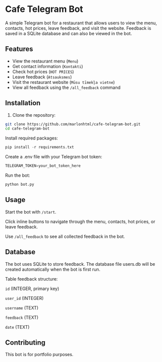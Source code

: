 
# Cafe Telegram Bot

A simple Telegram bot for a restaurant that allows users to view the menu, contacts, hot prices, leave feedback, and visit the website. Feedback is saved in a SQLite database and can also be viewed in the bot.

## Features

- View the restaurant menu (`Menu`)
- Get contact information (`Kontakti`)
- Check hot prices (`HOT PRICES`)
- Leave feedback (`Atsauksmes`)
- Visit the restaurant website (`Mūsu tīmekļa vietne`)
- View all feedback using the `/all_feedback` command

## Installation

1. Clone the repository:

```bash
git clone https://github.com/marlonhtml/cafe-telegram-bot.git
cd cafe-telegram-bot
```

Install required packages:

```python
pip install -r requirements.txt
```

Create a .env file with your Telegram bot token:

```python
TELEGRAM_TOKEN=your_bot_token_here
```

Run the bot:

```python
python bot.py
```

## Usage

Start the bot with `/start`.

Click inline buttons to navigate through the menu, contacts, hot prices, or leave feedback.

Use `/all_feedback` to see all collected feedback in the bot.

## Database

The bot uses SQLite to store feedback. The database file users.db will be created automatically when the bot is first run.

Table feedback structure:

`id` (INTEGER, primary key)

`user_id` (INTEGER)

`username` (TEXT)

`feedback` (TEXT)

`date` (TEXT)

## Contributing

This bot is for portfolio purposes.
